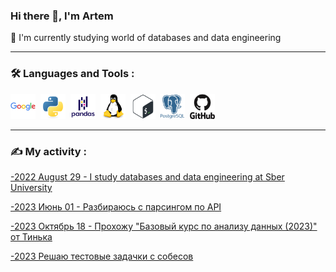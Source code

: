### Hi there 👋, I'm Artem

:pushpin: I'm currently studying world of databases and data engineering

<!--
**Art9050/Art9050** is a ✨ _special_ ✨ repository because its `README.md` (this file) appears on your GitHub profile.

Here are some ideas to get you started:

- 🔭 I’m currently working on ...
- 🌱 I’m currently learning ...
- 👯 I’m looking to collaborate on ...
- 🤔 I’m looking for help with ...
- 💬 Ask me about ...
- 📫 How to reach me: ...
- 😄 Pronouns: ...
- ⚡ Fun fact: ...
-->
<!--
### :pushpin: item
https://proglib.io/p/kak-kreativno-oformit-profil-na-github-chtoby-on-privlekal-vnimanie-2022-03-17
-->


---

### :hammer_and_wrench: Languages and Tools :
<div>
  <img src="https://github.com/devicons/devicon/blob/master/icons/google/google-original-wordmark.svg" title="Google" alt="Google" width="40" height="40"/>&nbsp;
  <img src="https://github.com/devicons/devicon/blob/master/icons/python/python-original.svg" title="python" alt="python" width="40" height="40"/>&nbsp;
  <img src="https://github.com/devicons/devicon/blob/master/icons/pandas/pandas-original-wordmark.svg" title="pandas" **alt="pandas" width="40" height="40"/>&nbsp;
  <img src="https://github.com/devicons/devicon/blob/master/icons/linux/linux-original.svg" title="linux" **alt="linux" width="40" height="40"/>&nbsp;
  <img src="https://github.com/devicons/devicon/blob/master/icons/bash/bash-original.svg" title="bash" alt="bash" width="40" height="40"/>&nbsp;
  <img src="https://github.com/devicons/devicon/blob/master/icons/postgresql/postgresql-plain-wordmark.svg" title="PostgreSQL" **alt="PostgreSQL" width="40" height="40"/>&nbsp;
  <img src="https://github.com/devicons/devicon/blob/master/icons/github/github-original-wordmark.svg" title="GitHub" **alt="GitHub" width="40" height="40"/>
</div>
<!--
https://github.com/devicons/devicon/tree/master/icons
-->

<!--
---
- ### :chart_with_upwards_trend: Statistics
[![Anurag's GitHub stats](https://github-readme-stats.vercel.app/api?username=Art9050&show_icons=true)](https://github.com/anuraghazra/github-readme-stats)
[![Top Langs](https://github-readme-stats.vercel.app/api/top-langs/?username=Art9050)](https://github.com/anuraghazra/github-readme-stats)

https://github.com/anuraghazra/github-readme-stats/blob/master/readme.md#github-stats-card
-->
---

### :writing_hand: My activity :

[-2022 August 29 - I study databases and data engineering at Sber University](https://github.com/Art9050/DataEngineering)

[-2023 Июнь 01 - Разбираюсь с парсингом по API](https://github.com/Art9050/pet/tree/main/pars_kinopoisk)

[-2023 Октябрь 18 - Прохожу "Базовый курс по анализу данных (2023)" от Тинька ](https://github.com/Art9050/learning/tree/main/Basic%20course%20in%20data%20analysis%20(2023)_Tink)

[-2023 Решаю тестовые задачки с собесов](https://github.com/Art9050/Test_Work)


<!--
https://stackoverflow.com/questions/9228730/how-do-i-make-entire-div-a-link
-->

<!--
Ведем бложик. Темы
1. Учим алгоритмы и воплощение их в питоне
- читаем книжку по алгоритмам и каждый алгоритм воплощаем в коде
2. Воплощение логических задач в коде
3. Пет проект:
---Пет проект1
  - Берем API для AuthorToday - есть логин
  --файлик с логином в закрытый репозиторий!!
   https://api.author.today/home/maininfo
  По этому апи делаем парсинг инфы по произведениям у меня в профиле
  группа: читаю, отложено, ...
  Кладу инфу в хранилище:
  Автор, произведение, обновление, статус, ...
4. Читаем книжки и пушим в бложик конспектик
типа:
  Читаю "кабанчика":
  Темы

-->

<!--
Базовый модуль 
August 29, 2022 - 31.10.2022
Python, SQL

Профильный модуль 
31.10.2022 – 28.02.2023

Слушатели научатся настраивать и автоматизировать процессы сбора, трансформации, очистки, хранения и первичного анализа данных с помощью SQL и Python на примерах реальных задач, реализует собственный проект! Проект составлен в виде типичного технического задания, которое получает Data Engineer в рамках выполнения своей работы, и позволит участникам курса решить задачу, максимально приближенную к рабочей, с нуля реализовав полноценный ETL процесс.

• проектирование БД;
• обзор DDL, DML, пару слов о TCL;
• агрегации, union, join;
• работа со временем;
• очистка данных;
• регулярные выражения;
• основы Python и SQLite;
• оконные (аналитические) функции;
• основы хранилищ данных;
• паттерны хранения данных;
• инкрементальная загрузка;
• master data management;
• основы *nix и bash, cron.

SQL для работы с данными в DWH
Знать:
базовый синтаксис SQL, методологии и технологии проектирования и использования баз данных, особенности системы управления базами данных, основы проектирования хранилищ данных (DWH), оконные функции, основные методы работы со временем, методы очистки данных, методы инкрементальной загрузки, bash-команды, автоинкремент в Oracle и других СУБД, методы оптимизации запросов, методы построения и автоматизации ETL процесса.

Уметь:
извлекать данные из БД и манипулировать ими с помощью SQL, проектировать DWH, реализовывать оконные аналитические функции, корректно работать со временем в SQL, производить очистку данных, реализовывать автоинкремент, выстраивать и автоматизировать ETL-процесс.

Программирование на языке Python
Знать:
тип языка, типы и структуры данных, понятие переменной, циклы, условные конструкции, функции, принципы работы алгоритмов

Уметь:
решать базовые алгоритмические задачи, загружать и обрабатывать данные (csv, xlsx, txt, json, jpg, etc) с помощью Python и его библиотек, установить Python и библиотеки на ПК
-->
